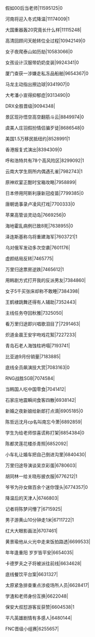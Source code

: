 假如00后当老师|11595125|0

河南将迎入冬式降温|11174009|1

大国重器轰20究竟长什么样|11115248|

高清回顾问天舱转位全过程|10942149|0

女子夜爬泰山如历劫|10583066|0

女孩设计汉服带奶奶变装|9924341|0

厦门查获一涉嫌走私冻品船舶|9654367|0

马龙主动指出擦边球|9341907|0

大考潘小宣得抑郁症|9313490|0

DRX全胜晋级|9094348|

景区现孙悟空高空翻筋斗云|8849974|0

虞美人庄羽假扮情侣骗歹徒|8686548|0

美国1.5万移民抵纽约|8528991|1

香港报复式演出|8394309|0

呼和浩特共有78个高风险区|8299092|1

云南大学生厕所内偶遇孔雀|7982743|1

原神欢宴正酣时宝箱攻略|7958899|

日本停用阿斯利康新冠疫苗|7799385|0

唐朝诡事录卢凌风打戏|7700333|0

苹果高管谈灵动岛|7669256|0

海地霍乱病例已致8死|7638955|0

泽连斯基称乌将重建海军|7603721|1

乌对俄军发动多次空袭|7601176|

虚颜结局反转|7465775|

万里归途票房逆跌|7465612|1

用韩剧方式打开我的反派男友|7384860|

女子5千买张床却称不敢睡|7384398|

王鹤棣跳舞还得有人辅助|7352443|

主线任务夺回秋雅|7325050|

看万里归途即兴唱歌泪目了|7291463|

炽道金晨王安宇吻戏花絮|7227233|

青岛石老人海蚀柱坍塌|7193741|

比亚迪9月份销量|7183885|

底线全员飙演技大赏|7083163|0

RNG战胜SGB|7074584|

当韩国人吃中国零食|7041412|

石家庄地震瞬间食客四散|6938142|

新婚之夜新娘给新郎打点滴|6905185|0

陈哲远沈月cp名叫南忘今萧|6892859|

学生为给老师惊喜谎称打架|6854384|0

陈都灵莲花楼杀青照|6852092|

小车礼让婚车把自己倒进沟里|6840430|

万里归途导演谈吴京彩蛋|6780603|

胡同林一给关晓彤披衣服|6776212|1

爷爷为孙女做百余个迷你馒头|6774357|0

降温后的天津人|6746803|

记者将陈梦问懵了|6715925|

男子游黄山10分钟走1米|6711722|1

红大大眼影画法|6707461|

黄景瑜他从火光中走来饭拍路透|6699533|

年年逢重阳 岁岁皆平安|6654035|

卡德罗夫之子将被派往前线|6634628|

底线餐饮平台案|6631327|

太原紧急排查重点涉疫场所人员|6628417|

学渣和老师身份互换|6622048|

保安大叔怼游客反获赞|6604538|1

平凡英雄剧情有多感人|6480144|

FNC晋级小组赛|6255657|

